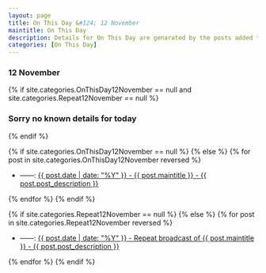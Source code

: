```yaml
---
layout: page
title: On This Day &#124; 12 November
maintitle: On This Day
description: Details for On This Day are genarated by the posts added to the website so the content is subject to changes/updates over time.
categories: [On This Day]
---
```


<h3>12 November</h3>

{% if site.categories.OnThisDay12November == null and site.categories.Repeat12November == null %}
  <h3>Sorry no known details for today</h3>
{% endif %}

{% if site.categories.OnThisDay12November == null %}
{% else %}
{% for post in site.categories.OnThisDay12November reversed %}
<ul>
<li> ——: <a href="{{ post.url }}">{{ post.date | date: "%Y" }} - {{ post.maintitle }} - {{ post.post_description }}</a></li>
</ul>
{% endfor %}
{% endif %}

{% if site.categories.Repeat12November == null %}
{% else %}
{% for post in site.categories.Repeat12November reversed %}
<ul>
<li> ——: <a href="{{ post.url }}">{{ post.date | date: "%Y" }} - Repeat broadcast of {{ post.maintitle }} - {{ post.post_description }}</a></li>
</ul>
{% endfor %}
{% endif %}
